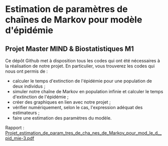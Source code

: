 # Estimation de paramètres de chaînes de Markov pour modèle d'épidémie
## Projet Master MIND & Biostatistiques M1

Ce dépôt Github met à disposition tous les codes qui ont été nécessaires à la réalisation de notre projet.
En particulier, vous trouverez les codes qui nous ont permis de :
+ calculer le temps d'extinction de l'épidémie pour une population de deux individus ;
+ simuler notre chaîne de Markov en population infinie et calculer le temps d'extinction de l'épidémie ;
+ créer des graphiques en lien avec notre projet ; 
+ vérifier numériquement, selon le cas, l'expression adéquat des estimateurs ;
+ faire une estimation des paramètres du modèle.

Rapport : [Projet_estimation_de_param_tres_de_cha_nes_de_Markov_pour_mod_le_d__pid_mie-3.pdf](https://github.com/vsobolak/EpidemioSimu/files/6849267/Projet_estimation_de_param_tres_de_cha_nes_de_Markov_pour_mod_le_d__pid_mie-3.pdf)
